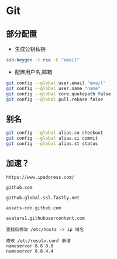 # Git

## 部分配置

- 生成公钥私钥

```bash
ssh-keygen -t rsa -C "email"
```

- 配置用户名,邮箱

```bash
git config --global user.email "email"
git config --global user.name "name"
git config --global core.quotepath false
git config --global pull.rebase false
```

## 别名

```bash
git config --global alias.co checkout
git config --global alias.ci commit
git config --global alias.st status
```

## 加速？

```text
https://www.ipaddress.com/

github.com

github.global.ssl.fastly.net

assets-cdn.github.com

avatars1.githubusercontent.com

查找后修改 /etc/hosts -> ip 域名

修改 /etc/resolv.conf 新增
nameserver 8.8.8.8
nameserver 8.8.4.4
```
